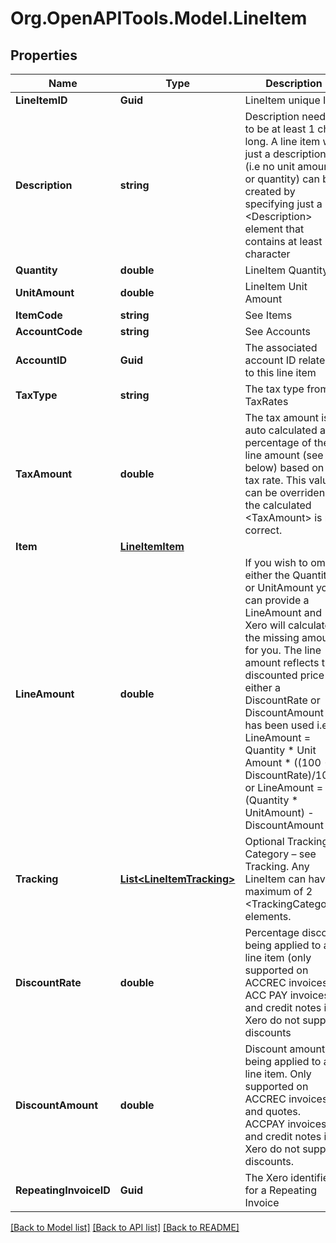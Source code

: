 # Org.OpenAPITools.Model.LineItem

## Properties

Name | Type | Description | Notes
------------ | ------------- | ------------- | -------------
**LineItemID** | **Guid** | LineItem unique ID | [optional] 
**Description** | **string** | Description needs to be at least 1 char long. A line item with just a description (i.e no unit amount or quantity) can be created by specifying just a &lt;Description&gt; element that contains at least 1 character | [optional] 
**Quantity** | **double** | LineItem Quantity | [optional] 
**UnitAmount** | **double** | LineItem Unit Amount | [optional] 
**ItemCode** | **string** | See Items | [optional] 
**AccountCode** | **string** | See Accounts | [optional] 
**AccountID** | **Guid** | The associated account ID related to this line item | [optional] 
**TaxType** | **string** | The tax type from TaxRates | [optional] 
**TaxAmount** | **double** | The tax amount is auto calculated as a percentage of the line amount (see below) based on the tax rate. This value can be overriden if the calculated &lt;TaxAmount&gt; is not correct. | [optional] 
**Item** | [**LineItemItem**](LineItemItem.md) |  | [optional] 
**LineAmount** | **double** | If you wish to omit either the Quantity or UnitAmount you can provide a LineAmount and Xero will calculate the missing amount for you. The line amount reflects the discounted price if either a DiscountRate or DiscountAmount has been used i.e. LineAmount &#x3D; Quantity * Unit Amount * ((100 - DiscountRate)/100) or LineAmount &#x3D; (Quantity * UnitAmount) - DiscountAmount | [optional] 
**Tracking** | [**List&lt;LineItemTracking&gt;**](LineItemTracking.md) | Optional Tracking Category – see Tracking.  Any LineItem can have a  maximum of 2 &lt;TrackingCategory&gt; elements. | [optional] 
**DiscountRate** | **double** | Percentage discount being applied to a line item (only supported on  ACCREC invoices – ACC PAY invoices and credit notes in Xero do not support discounts | [optional] 
**DiscountAmount** | **double** | Discount amount being applied to a line item. Only supported on ACCREC invoices and quotes. ACCPAY invoices and credit notes in Xero do not support discounts. | [optional] 
**RepeatingInvoiceID** | **Guid** | The Xero identifier for a Repeating Invoice | [optional] 

[[Back to Model list]](../README.md#documentation-for-models) [[Back to API list]](../README.md#documentation-for-api-endpoints) [[Back to README]](../README.md)

